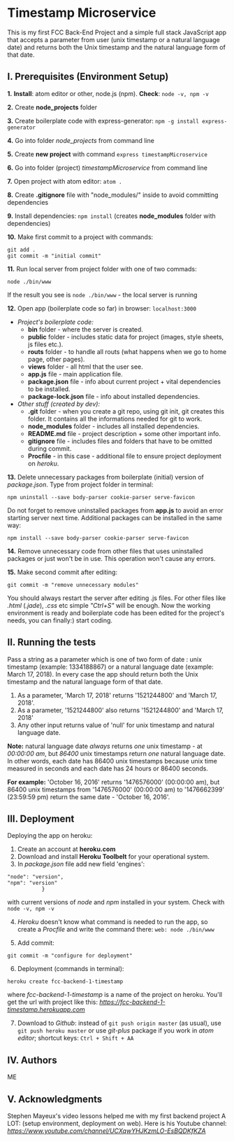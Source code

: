 # **Timestamp Microservice**

This is my first FCC Back-End Project and a simple full stack JavaScript app that accepts a  parameter from user (unix timestamp or a natural language date) and returns both the Unix timestamp and the natural language form of that date.

## I. Prerequisites (Environment Setup)
**1.** **Install**: atom editor or other, node.js (npm). **Check**: ```node -v, npm -v```

**2.** Create **node_projects** folder   

**3.** Create boilerplate code with express-generator: ```npm -g install express-generator```

**4.** Go into folder *node_projects* from command line

**5.** Create **new project** with command ```express timestampMicroservice```

**6.** Go into folder (project) *timestampMicroservice* from command line

**7.** Open project with atom editor: ```atom .```

**8.** Create **.gitignore** file with "node_modules/" inside to avoid committing dependencies

**9.** Install dependencies: ```npm install``` (creates **node_modules** folder with dependencies)

**10.** Make first commit to a project with commands:
```git init
git add .
git commit -m "initial commit"
```
**11.** Run local server from project folder with one of two commads:
```npm start
node ./bin/www
```
If the result you see is  ```node ./bin/www``` - the local server is running

**12.** Open app (boilerplate code so far) in browser: ```localhost:3000```
+ *Project's boilerplate code:*
    + **bin** folder - where the server is created.
    + **public** folder - includes static data for project (images, style sheets, js files etc.).
    + **routs** folder - to handle all routs (what happens when we go to home page, other pages).
    + **views** folder - all html that the user see.
    + **app.js** file - main application file.
    + **package.json** file - info about current project + vital dependencies to be installed.
    + **package-lock.json** file - info about installed dependencies.
+ *Other stuff (created by dev):*
    + **.git** folder - when you create a git repo, using git init, git creates this folder. It contains all the informations needed for git to work.
    + **node_modules** folder - includes all installed dependencies.
    + **README.md** file - project description + some other important info.
    + **gitignore** file - includes files and folders that have to be omitted during commit.
    + **Procfile** - in this case - additional file to ensure project deployment on *heroku*.

**13.** Delete unnecessary packages from boilerplate (initial) version of *package.json*.
Type from project folder in terminal:
```
npm uninstall --save body-parser cookie-parser serve-favicon
```
Do not forget to remove uninstalled packages from **app.js** to avoid an error starting server next time. Additional packages can be installed in the same way:
```
npm install --save body-parser cookie-parser serve-favicon
```
**14.** Remove unnecessary code from other files that uses uninstalled packages or just won't be in use. This operation won't cause any errors.  

**15.** Make second commit after editing:
```git add .
git commit -m "remove unnecessary modules"
```
You should always restart the server after editing .js files. For other files like *.html* (*.jade*), *.css* etc simple *"Ctrl+S"* will be enough. Now the working environment is ready and boilerplate code has been edited for the project's needs, you can finally:) start coding.

## II. Running the tests
Pass a string as a parameter which is one of two form of date : unix timestamp (example:
1334188867) or a natural language date (example: March 17, 2018). In every case the app should return both the Unix timestamp and the natural language form of that date.

1. As a parameter, 'March 17, 2018' returns '1521244800' and 'March 17, 2018'.
2. As a parameter, '1521244800' also returns '1521244800' and 'March 17, 2018'
3. Any other input returns value of 'null' for unix timestamp and natural language date.

**Note:** natural language date *always* returns *one* unix timestamp - at *00:00:00 am*, but *86400* unix timestamps return *one* natural language date. In other words, each date has 86400 unix timestamps because unix time measured in seconds and each date has 24 hours or 86400 seconds.

**For example:**
'October 16, 2016' returns '1476576000' (00:00:00 am), but 86400 unix timestamps from '1476576000' (00:00:00 am) to '1476662399' (23:59:59 pm) return the  same date - 'October 16, 2016'.

## III. Deployment
Deploying the app on heroku:
1. Create an account at **heroku.com**
2. Download and install **Heroku Toolbelt** for your operational system.
3. In *package.json* file add new field 'engines':
```"engines": {
"node": "version",
"npm": "version"
           }
```
with current versions of *node* and *npm* installed in your system. Check with ``` node -v, npm -v ```

4. *Heroku* doesn't know what command is needed to run the app, so create a *Procfile* and write the command there: ```web: node ./bin/www```

5. Add commit:
```git add .
git commit -m "configure for deployment"
```
6. Deployment (commands in terminal):
```heroku login
heroku create fcc-backend-1-timestamp
```
where *fcc-backend-1-timestamp* is a name of the project on heroku. You'll get the url with project like this: *https://fcc-backend-1-timestamp.herokuapp.com*

7. Download to *Github*: instead of ```git push origin master``` (as usual), use ```git push heroku master``` or use *git-plus* package if you work in *atom editor*; shortcut keys: ```Ctrl + Shift + AA```

## IV. Authors
   ME

## V. Acknowledgments
Stephen Mayeux's video lessons helped me with my first backend project A LOT: (setup environment, deployment on web). Here is his Youtube channel:
*https://www.youtube.com/channel/UCXqwYHJKzmLO-EsBQDKfKZA*
